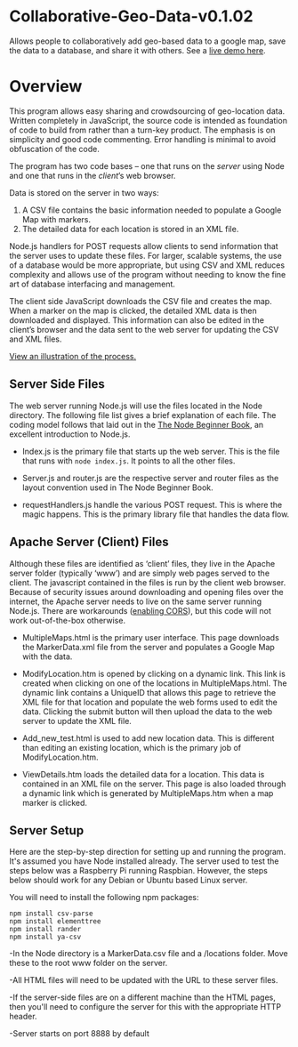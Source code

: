 # Collaborative-Geo-Data-v0.1.02
Allows people to collaboratively add geo-based data to a google map, save the data to a database, and share it with others. 
See a [live demo here](http://christroutner.com:3000/MultipleMaps.html).


# Overview

This program allows easy sharing and crowdsourcing of geo-location data. Written completely in JavaScript, the source code is intended as foundation of code to build from rather than a turn-key product. The emphasis is on simplicity and good code commenting. Error handling is minimal to avoid obfuscation of the code.

The program has two code bases – one that runs on the *server* using Node and one that runs in the *client*’s web browser. 

Data is stored on the server in two ways: 

1.	A CSV file contains the basic information needed to populate a Google Map with markers. 
2.	The detailed data for each location is stored in an XML file. 

Node.js handlers for POST requests allow clients to send information that the server uses to update these files. For larger, scalable systems, the use of a database would be more appropriate, but using CSV and XML reduces complexity and allows use of the program without needing to know the fine art of database interfacing and management.

The client side JavaScript downloads the CSV file and creates the map. When a marker on the map is clicked, the detailed XML data is then downloaded and displayed. This information can also be edited in the client’s browser and the data sent to the web server for updating the CSV and XML files.

[View an illustration of the process.](http://christroutner.com/geodata/Overview.jpg)

## Server Side Files
The web server running Node.js will use the files located in the Node directory. The following file list gives a brief explanation of each file. The coding model follows that laid out in the [The Node Beginner Book](http://www.nodebeginner.org/), an excellent introduction to Node.js.

* Index.js is the primary file that starts up the web server. This is the file that runs with `node index.js`. It points to all the other files.

* Server.js and router.js are the respective server and router files as the layout convention used in The Node Beginner Book.

* requestHandlers.js handle the various POST request. This is where the magic happens. This is the primary library file that handles the data flow.

## Apache Server (Client) Files
Although these files are identified as ‘client’ files, they live in the Apache server folder (typically ‘www’) and are simply web pages served to the client. The javascript contained in the files is run by the client web browser. Because of security issues around downloading and opening files over the internet, the Apache server needs to live on the same server running Node.js. There are workarounds ([enabling CORS](http://stackoverflow.com/questions/7067966/how-to-allow-cors-in-express-node-js)), but this code will not work out-of-the-box otherwise.

* MultipleMaps.html is the primary user interface. This page downloads the MarkerData.xml file from the server and populates a Google Map with the data.

* ModifyLocation.htm is opened by clicking on a dynamic link. This link is created when clicking on one of the locations in MultipleMaps.html. The dynamic link contains a UniqueID that allows this page to retrieve the XML file for that location and populate the web forms used to edit the data. Clicking the submit button will then upload the data to the web server to update the XML file.

* Add_new_test.html is used to add new location data. This is different than editing an existing location, which is the primary job of ModifyLocation.htm.

* ViewDetails.htm loads the detailed data for a location. This data is contained in an XML file on the server. This page is also loaded through a dynamic link which is generated by MultipleMaps.htm when a map marker is clicked.

## Server Setup
Here are the step-by-step direction for setting up and running the program. It's assumed you have Node installed already. The server used to test the steps below was a Raspberry Pi running Raspbian. However, the steps below should work for any Debian or Ubuntu based Linux server.

You will need to install the following npm packages:

```
npm install csv-parse
npm install elementtree
npm install rander
npm install ya-csv
```

-In the Node directory is a MarkerData.csv file and a /locations folder. Move these to the root www folder on the server. 

-All HTML files will need to be updated with the URL to these server files.

-If the server-side files are on a different machine than the HTML pages, then you'll need to configure the server for this with the appropriate HTTP header.

-Server starts on port 8888 by default




